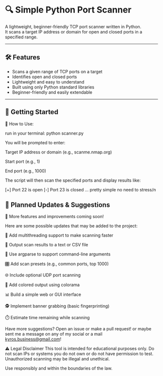 # 🔍 Simple Python Port Scanner

A lightweight, beginner-friendly TCP port scanner written in Python.  
It scans a target IP address or domain for open and closed ports in a specified range.

---

## 🛠️ Features

- Scans a given range of TCP ports on a target
- Identifies open and closed ports
- Lightweight and easy to understand
- Built using only Python standard libraries
- Beginner-friendly and easily extendable

---

## 🚀 Getting Started

🧪 How to Use:

run in your terminal:
python scanner.py

You will be prompted to enter:

Target IP address or domain (e.g., scanme.nmap.org)

Start port (e.g., 1)

End port (e.g., 1000)

The script will then scan the specified ports and display results like:

[+] Port 22 is open
[-] Port 23 is closed
...
pretty simple no need to stress/n



## 📌 Planned Updates & Suggestions
🎯 More features and improvements coming soon!

Here are some possible updates that may be added to the project:

🧵 Add multithreading support to make scanning faster

📁 Output scan results to a text or CSV file

🧾 Use argparse to support command-line arguments

🎛️ Add scan presets (e.g., common ports, top 1000)

🌐 Include optional UDP port scanning

🎨 Add colored output using colorama

📊 Build a simple web or GUI interface

🕵️ Implement banner grabbing (basic fingerprinting)

⏱️ Estimate time remaining while scanning

Have more suggestions? Open an issue or make a pull request!
or maybe sent me a message on any of my social or a mail kyros.business@gmail.com!





⚠️ Legal Disclaimer
This tool is intended for educational purposes only.
Do not scan IPs or systems you do not own or do not have permission to test.
Unauthorized scanning may be illegal and unethical.

Use responsibly and within the boundaries of the law.




